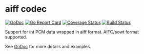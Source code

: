 # aiff codec

[![GoDoc](https://godoc.org/github.com/go-audio/aiff?status.svg)](https://godoc.org/github.com/go-audio/aiff)
[![Go Report Card](https://goreportcard.com/badge/github.com/go-audio/aiff)](https://goreportcard.com/report/github.com/go-audio/aiff)
[![Coverage Status](https://codecov.io/gh/go-audio/aiff/graph/badge.svg)](https://codecov.io/gh/go-audio/aiff)
[![Build Status](https://travis-ci.org/go-audio/aiff.svg)](https://travis-ci.org/go-audio/aiff)

Support for int PCM data wrapped in aiff format.
AIFC/sowt format supported.

See [GoDoc](https://godoc.org/github.com/go-audio/aiff) for more details and examples.
